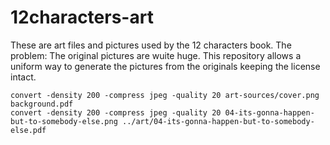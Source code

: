 # 12characters-art

These are art files and pictures used by the 12 characters book.
The problem: The original pictures are wuite huge.
This repository allows a uniform way to generate the pictures from the originals keeping the license intact.



```
convert -density 200 -compress jpeg -quality 20 art-sources/cover.png background.pdf
convert -density 200 -compress jpeg -quality 20 04-its-gonna-happen-but-to-somebody-else.png ../art/04-its-gonna-happen-but-to-somebody-else.pdf
```
